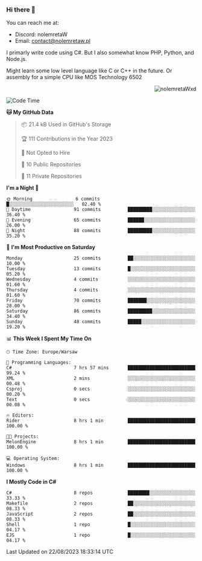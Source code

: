 ### Hi there 👋

You can reach me at:
 - Discord: nolemretaW
 - Email: contact@nolemretaw.pl
 
I primarly write code using C#. But I also somewhat know PHP, Python, and Node.js.

Might learn some low level language like C or C++ in the future. Or assembly for a simple CPU like MOS Technology 6502
 
<p align="right"><img src="https://komarev.com/ghpvc/?username=nolemretaWxd&amp;label=Profile%20views&amp;color=0e75b6&amp;style=flat" alt="nolemretaWxd" /></p>

<!--START_SECTION:waka-->
![Code Time](http://img.shields.io/badge/Code%20Time-60%20hrs%2059%20mins-blue)

**🐱 My GitHub Data** 

> 📦 21.4 kB Used in GitHub's Storage 
 > 
> 🏆 111 Contributions in the Year 2023
 > 
> 🚫 Not Opted to Hire
 > 
> 📜 10 Public Repositories 
 > 
> 🔑 11 Private Repositories 
 > 
**I'm a Night 🦉** 

```text
🌞 Morning                6 commits           █░░░░░░░░░░░░░░░░░░░░░░░░   02.40 % 
🌆 Daytime                91 commits          █████████░░░░░░░░░░░░░░░░   36.40 % 
🌃 Evening                65 commits          ██████░░░░░░░░░░░░░░░░░░░   26.00 % 
🌙 Night                  88 commits          █████████░░░░░░░░░░░░░░░░   35.20 % 
```
📅 **I'm Most Productive on Saturday** 

```text
Monday                   25 commits          ██░░░░░░░░░░░░░░░░░░░░░░░   10.00 % 
Tuesday                  13 commits          █░░░░░░░░░░░░░░░░░░░░░░░░   05.20 % 
Wednesday                4 commits           ░░░░░░░░░░░░░░░░░░░░░░░░░   01.60 % 
Thursday                 4 commits           ░░░░░░░░░░░░░░░░░░░░░░░░░   01.60 % 
Friday                   70 commits          ███████░░░░░░░░░░░░░░░░░░   28.00 % 
Saturday                 86 commits          █████████░░░░░░░░░░░░░░░░   34.40 % 
Sunday                   48 commits          █████░░░░░░░░░░░░░░░░░░░░   19.20 % 
```


📊 **This Week I Spent My Time On** 

```text
🕑︎ Time Zone: Europe/Warsaw

💬 Programming Languages: 
C#                       7 hrs 57 mins       █████████████████████████   99.24 % 
XML                      2 mins              ░░░░░░░░░░░░░░░░░░░░░░░░░   00.48 % 
Csproj                   0 secs              ░░░░░░░░░░░░░░░░░░░░░░░░░   00.20 % 
Text                     0 secs              ░░░░░░░░░░░░░░░░░░░░░░░░░   00.08 % 

🔥 Editors: 
Rider                    8 hrs 1 min         █████████████████████████   100.00 % 

🐱‍💻 Projects: 
MelonEngine              8 hrs 1 min         █████████████████████████   100.00 % 

💻 Operating System: 
Windows                  8 hrs 1 min         █████████████████████████   100.00 % 
```

**I Mostly Code in C#** 

```text
C#                       8 repos             ████████░░░░░░░░░░░░░░░░░   33.33 % 
Makefile                 2 repos             ██░░░░░░░░░░░░░░░░░░░░░░░   08.33 % 
JavaScript               2 repos             ██░░░░░░░░░░░░░░░░░░░░░░░   08.33 % 
Shell                    1 repo              █░░░░░░░░░░░░░░░░░░░░░░░░   04.17 % 
EJS                      1 repo              █░░░░░░░░░░░░░░░░░░░░░░░░   04.17 % 
```




 Last Updated on 22/08/2023 18:33:14 UTC
<!--END_SECTION:waka-->
